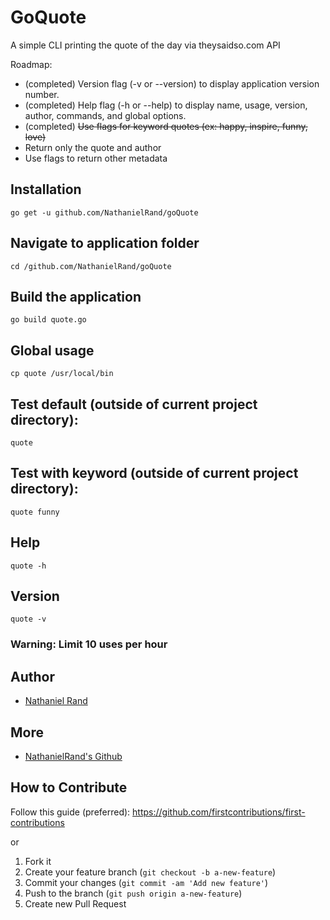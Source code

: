 # GoQuote

A simple CLI printing the quote of the day via theysaidso.com API

Roadmap:
- (completed) Version flag (-v or --version) to display application version number.
- (completed) Help flag (-h or --help) to display name, usage, version, author, commands, and global options.
- (completed) ~~Use flags for keyword quotes (ex: happy, inspire, funny, love)~~
- Return only the quote and author
- Use flags to return other metadata


## Installation

    go get -u github.com/NathanielRand/goQuote

## Navigate to application folder

    cd /github.com/NathanielRand/goQuote

## Build the application

    go build quote.go

## Global usage

    cp quote /usr/local/bin

## Test default (outside of current project directory):

    quote

## Test with keyword (outside of current project directory):

    quote funny

## Help

    quote -h

## Version

    quote -v


### Warning: Limit 10 uses per hour

    
## Author

* [Nathaniel Rand](https://oneware.io)

## More

* [NathanielRand's Github](https://github.com/NathanielRand/)

## How to Contribute

Follow this guide (preferred):
https://github.com/firstcontributions/first-contributions

or

1. Fork it
2. Create your feature branch (`git checkout -b a-new-feature`)
3. Commit your changes (`git commit -am 'Add new feature'`)
4. Push to the branch (`git push origin a-new-feature`)
5. Create new Pull Request